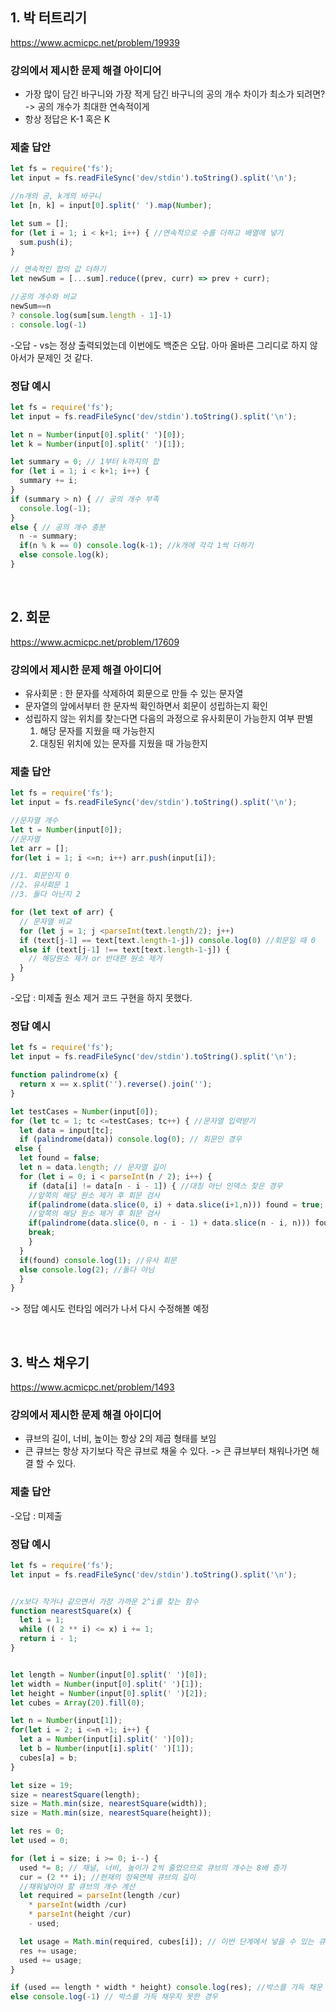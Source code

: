 ## 1. 박 터트리기
https://www.acmicpc.net/problem/19939

### 강의에서 제시한 문제 해결 아이디어
  - 가장 많이 담긴 바구니와 가장 적게 담긴 바구니의 공의 개수 차이가 최소가 되려면?
  -> 공의 개수가 최대한 연속적이게
  - 항상 정답은 K-1 혹은 K

### 제출 답안

```js
let fs = require('fs');
let input = fs.readFileSync('dev/stdin').toString().split('\n');

//n개의 공, k개의 바구니
let [n, k] = input[0].split(' ').map(Number);

let sum = [];
for (let i = 1; i < k+1; i++) { //연속적으로 수를 더하고 배열에 넣기
  sum.push(i);
}

// 연속적인 합의 값 더하기
let newSum = [...sum].reduce((prev, curr) => prev + curr);

//공의 개수와 비교
newSum==n
? console.log(sum[sum.length - 1]-1)
: console.log(-1)
```

-오답 - vs는 정상 출력되었는데 이번에도 백준은 오답.
아마 올바른 그리디로 하지 않아서가 문제인 것 같다. 

### 정답 예시
```js
let fs = require('fs');
let input = fs.readFileSync('dev/stdin').toString().split('\n');

let n = Number(input[0].split(' ')[0]);
let k = Number(input[0].split(' ')[1]);

let summary = 0; // 1부터 k까지의 합
for (let i = 1; i < k+1; i++) { 
  summary += i;
}
if (summary > n) { // 공의 개수 부족
  console.log(-1);
}
else { // 공의 개수 충분
  n -= summary;
  if(n % k == 0) console.log(k-1); //k개에 각각 1씩 더하기
  else console.log(k);
}

```

<br>

## 2. 회문
https://www.acmicpc.net/problem/17609


### 강의에서 제시한 문제 해결 아이디어
- 유사회문 : 한 문자를 삭제하여 회문으로 만들 수 있는 문자열
- 문자열의 앞에서부터 한 문자씩 확인하면서 회문이 성립하는지 확인
- 성립하지 않는 위치를 찾는다면 다음의 과정으로 유사회문이 가능한지 여부 판별
  1. 해당 문자를 지웠을 때 가능한지
  2. 대칭된 위치에 있는 문자를 지웠을 때 가능한지



### 제출 답안
```js
let fs = require('fs');
let input = fs.readFileSync('dev/stdin').toString().split('\n');

//문자열 개수
let t = Number(input[0]);
//문자열
let arr = [];
for(let i = 1; i <=n; i++) arr.push(input[i]);

//1. 회문인지 0
//2. 유사회문 1
//3. 둘다 아닌지 2

for (let text of arr) {
  // 문자열 비교
  for (let j = 1; j <parseInt(text.length/2); j++)
  if (text[j-1] == text[text.length-1-j]) console.log(0) //회문일 때 0
  else if (text[j-1] !== text[text.length-1-j]) {
    // 해당원소 제거 or 반대편 원소 제거
  }
}

```
-오답 : 미제출
원소 제거 코드 구현을 하지 못했다.


### 정답 예시
```js
let fs = require('fs');
let input = fs.readFileSync('dev/stdin').toString().split('\n');

function palindrome(x) {
  return x == x.split('').reverse().join('');
}

let testCases = Number(input[0]);
for (let tc = 1; tc <=testCases; tc++) { //문자열 입력받기
  let data = input[tc];
  if (palindrome(data)) console.log(0); // 회문인 경우
 else {
  let found = false;
  let n = data.length; // 문자열 길이
  for (let i = 0; i < parseInt(n / 2); i++) {
    if (data[i] != data[n - i - 1]) { //대칭 아닌 인덱스 찾은 경우
    //앞쪽의 해당 원소 제거 후 회문 검사
    if(palindrome(data.slice(0, i) + data.slice(i+1,n))) found = true; //해당원소 기준으로 앞뒤문자만 붙임
    //앞쪽의 해당 원소 제거 후 회문 검사
    if(palindrome(data.slice(0, n - i - 1) + data.slice(n - i, n))) found = true;
    break;
    }
  }
  if(found) console.log(1); //유사 회문
  else console.log(2); //둘다 아님
  }
}
```
-> 정답 예시도 런타임 에러가 나서 다시 수정해볼 예정

<br>

## 3. 박스 채우기
https://www.acmicpc.net/problem/1493


### 강의에서 제시한 문제 해결 아이디어
  - 큐브의 길이, 너비, 높이는 항상 2의 제곱 형태를 보임
  - 큰 큐브는 항상 자기보다 작은 큐브로 채울 수 있다.
  -> 큰 큐브부터 채워나가면 해결 할 수 있다.


### 제출 답안

-오답 : 미제출

### 정답 예시
```js
let fs = require('fs');
let input = fs.readFileSync('dev/stdin').toString().split('\n');


//x보다 작거나 같으면서 가장 가까운 2^i를 찾는 함수
function nearestSquare(x) {
  let i = 1;
  while (( 2 ** i) <= x) i += 1;
  return i - 1;
}


let length = Number(input[0].split(' ')[0]);
let width = Number(input[0].split(' ')[1]);
let height = Number(input[0].split(' ')[2]);
let cubes = Array(20).fill(0);

let n = Number(input[1]);
for(let i = 2; i <=n +1; i++) {
  let a = Number(input[i].split(' ')[0]);
  let b = Number(input[i].split(' ')[1]);
  cubes[a] = b;
}

let size = 19;
size = nearestSquare(length);
size = Math.min(size, nearestSquare(width));
size = Math.min(size, nearestSquare(height));

let res = 0;
let used = 0;

for (let i = size; i >= 0; i--) {
  used *= 8; // 채널, 너비, 높이가 2씩 줄었으므로 큐브의 개수는 8배 증가
  cur = (2 ** i); //현재의 정육면체 큐브의 길이
  //채워넣어야 할 큐브의 개수 계산
  let required = parseInt(length /cur)
    * parseInt(width /cur)
    * parseInt(height /cur)
    - used;

  let usage = Math.min(required, cubes[i]); // 이번 단계에서 넣을 수 있는 큐브의 개수
  res += usage;
  used += usage; 
}

if (used == length * width * height) console.log(res); //박스를 가득 채운 경우
else console.log(-1) // 박스를 가득 채우지 못한 경우
```